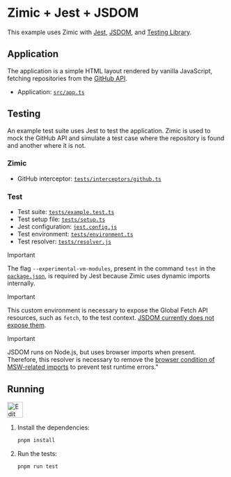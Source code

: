 <h1>
  Zimic + Jest + JSDOM
</h1>

This example uses Zimic with [Jest](https://jestjs.io), [JSDOM](https://github.com/jsdom/jsdom), and
[Testing Library](https://testing-library.com).

## Application

The application is a simple HTML layout rendered by vanilla JavaScript, fetching repositories from the
[GitHub API](https://docs.github.com/en/rest).

- Application: [`src/app.ts`](./src/app.ts)

## Testing

An example test suite uses Jest to test the application. Zimic is used to mock the GitHub API and simulate a test case
where the repository is found and another where it is not.

### Zimic

- GitHub interceptor: [`tests/interceptors/github.ts`](./tests/interceptors/github.ts)

### Test

- Test suite: [`tests/example.test.ts`](./tests/example.test.ts)
- Test setup file: [`tests/setup.ts`](./tests/setup.ts)
- Jest configuration: [`jest.config.js`](./jest.config.js)
- Test environment: [`tests/environment.ts`](./tests/environment.ts)
- Test resolver: [`tests/resolver.js`](./tests/resolver.js)

> [!IMPORTANT]
>
> The flag `--experimental-vm-modules`, present in the command `test` in the [`package.json`](./package.json), is
> required by Jest because Zimic uses dynamic imports internally.

> [!IMPORTANT]
>
> This custom environment is necessary to expose the Global Fetch API resources, such as `fetch`, to the test context.
> [JSDOM currently does not expose them](https://github.com/jsdom/jsdom/issues/1724).

> [!IMPORTANT]
>
> JSDOM runs on Node.js, but uses browser imports when present. Therefore, this resolver is necessary to remove the
> [browser condition of MSW-related imports](https://github.com/mswjs/msw/issues/1786) to prevent test runtime errors."

## Running

<a href="https://codesandbox.io/p/sandbox/github/zimicjs/zimic/tree/main/examples/with-jest-jsdom">
  <img
    src="https://codesandbox.io/static/img/play-codesandbox.svg"
    alt="Edit in CodeSandbox"
    height="36px"
  />
</a>

1. Install the dependencies:

   ```bash
   pnpm install
   ```

2. Run the tests:

   ```bash
   pnpm run test
   ```
